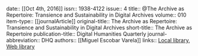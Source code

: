 date:: [[Oct 4th, 2016]]
issn:: 1938-4122
issue:: 4
title:: @The Archive as Repertoire: Transience and Sustainability in Digital Archives
volume:: 010
item-type:: [[journalArticle]]
original-title:: The Archive as Repertoire: Transience and Sustainability in Digital Archives
short-title:: The Archive as Repertoire
publication-title:: Digital Humanities Quarterly
journal-abbreviation:: DHQ
authors:: [[Miguel Escobar Varela]]
links:: [Local library](zotero://select/groups/2386895/items/9SWWRJ8N), [Web library](https://www.zotero.org/groups/2386895/items/9SWWRJ8N)
